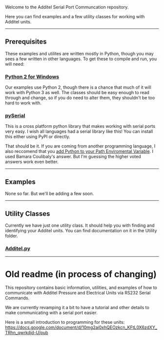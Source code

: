 Welcome to the Additel Serial Port Communcation repository.

Here you can find examples and a few utility classes for working with Additel units.

---

## Prerequisites

These examples and utilites are written mostly in Python, though you may sees a few written in other languages.  To get these to compile and run, you will need:

### [Python 2 for Windows](https://www.python.org/downloads/ "Python 2 for Windows")
Our examples use Python 2, though there is a chance that much of it will work with Python 3 as well.  The classes should be easy enough to read through and change, so if you do need to alter them, they shouldn't be too hard to work with.

### [pySerial](http://pythonhosted.org/pyserial/pyserial.html#installation "pySerial")
This is a cross platform python library that makes working with serial ports very easy.  I wish all languages had a serial library like this!  You can install this either using PyPI or directly.

That should be it.  If you are coming from another programming language, I also reccomend that you [add Python to your Path Enviromental Variable](https://stackoverflow.com/questions/3701646/how-to-add-to-the-pythonpath-in-windows-7 "Stack Overflow").  I used Bamara Coulibaly's answer.  But I'm guessing the higher voted answers work even better.

---

## Examples

None so far.  But we'll be adding a few soon.

---

## Utility Classes

Currently we have just one utility class.  It should help you with finding and identifying your Additel units.  You can find documentation on it in the Utility folder.

### [Additel.py](/Utility#Additel.py)

---

# Old readme (in process of changing)

This repository contains basic information, utilities, and examples of how to communicate with Additel Pressure and Electrical Units via RS232 Serial Commands.

We are currently revamping it a bit to have a tutorial and other details to make communicating with a serial port easier.

Here is a small introduction to programming for these units:
https://docs.google.com/document/d/10mg2ai0xhQEOzkcn_KFtL0X6zdXY_TRhn_qwrkdjd-U/pub